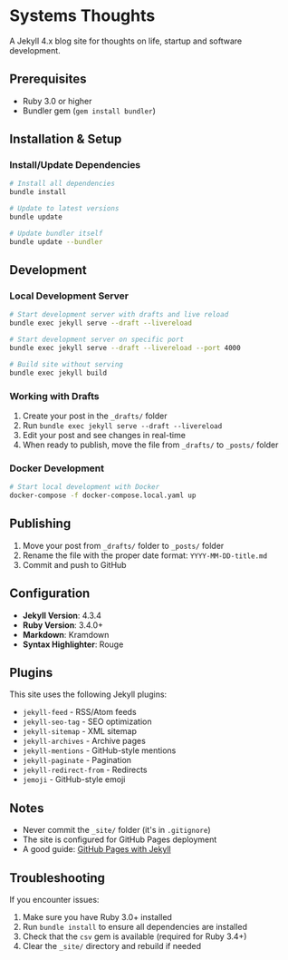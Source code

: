 # Systems Thoughts

A Jekyll 4.x blog site for thoughts on life, startup and software development.

## Prerequisites

- Ruby 3.0 or higher
- Bundler gem (`gem install bundler`)

## Installation & Setup

### Install/Update Dependencies
```bash
# Install all dependencies
bundle install

# Update to latest versions
bundle update

# Update bundler itself
bundle update --bundler
```

## Development

### Local Development Server
```bash
# Start development server with drafts and live reload
bundle exec jekyll serve --draft --livereload

# Start development server on specific port
bundle exec jekyll serve --draft --livereload --port 4000

# Build site without serving
bundle exec jekyll build
```

### Working with Drafts
1. Create your post in the `_drafts/` folder
2. Run `bundle exec jekyll serve --draft --livereload`
3. Edit your post and see changes in real-time
4. When ready to publish, move the file from `_drafts/` to `_posts/` folder

### Docker Development
```bash
# Start local development with Docker
docker-compose -f docker-compose.local.yaml up
```

## Publishing

1. Move your post from `_drafts/` folder to `_posts/` folder
2. Rename the file with the proper date format: `YYYY-MM-DD-title.md`
3. Commit and push to GitHub

## Configuration

- **Jekyll Version**: 4.3.4
- **Ruby Version**: 3.4.0+
- **Markdown**: Kramdown
- **Syntax Highlighter**: Rouge

## Plugins

This site uses the following Jekyll plugins:
- `jekyll-feed` - RSS/Atom feeds
- `jekyll-seo-tag` - SEO optimization
- `jekyll-sitemap` - XML sitemap
- `jekyll-archives` - Archive pages
- `jekyll-mentions` - GitHub-style mentions
- `jekyll-paginate` - Pagination
- `jekyll-redirect-from` - Redirects
- `jemoji` - GitHub-style emoji

## Notes

- Never commit the `_site/` folder (it's in `.gitignore`)
- The site is configured for GitHub Pages deployment
- A good guide: [GitHub Pages with Jekyll](http://jmcglone.com/guides/github-pages/)

## Troubleshooting

If you encounter issues:
1. Make sure you have Ruby 3.0+ installed
2. Run `bundle install` to ensure all dependencies are installed
3. Check that the `csv` gem is available (required for Ruby 3.4+)
4. Clear the `_site/` directory and rebuild if needed
